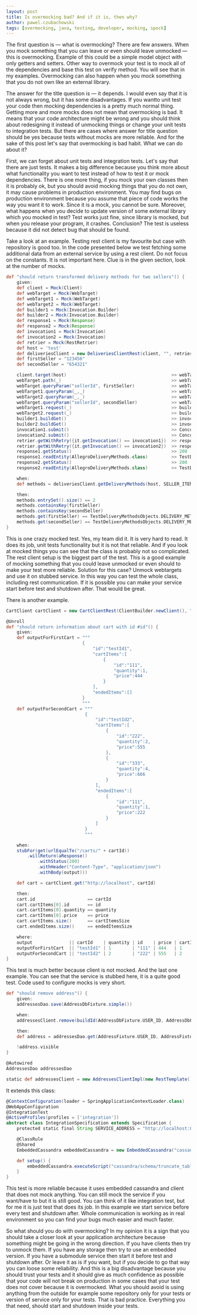 ```yaml
---
layout: post
title: Is overmocking bad? And if it is, then why?
author: pawel.czubachowski
tags: [overmocking, java, testing, developer, mocking, spock]
---
```


The first question is — what is overmocking? There are few answers. When you mock something that you can leave or even
should leave unmocked — this is overmocking. Example of this could be a simple model object with only getters and
setters. Other way to overmock your test is to mock all of the dependencies and base this test on verify method.
You will see that in my examples. Overmocking can also happen when you mock something that you do not own like an external
library.

The answer for the title question is — it depends. I would even say that it is not always wrong, but it has some
disadvantages. If you wantto unit test your code then mocking dependencies is a pretty much normal thing. Getting
more and more mocks does not mean that overmocking is bad. It means that your code architecture might be wrong
and you should think about redesigning it instead of unmocking things or change your unit tests to integration tests. But
there are cases where answer for title question should be yes because tests without mocks are more reliable. And
for the sake of this post let's say that overmocking is bad habit. What we can do about it?

First, we can forget about unit tests and integration tests. Let's say that there are just tests. It makes
a big difference because you think more about what functionality you want to test instead of how to test it or mock
dependencies. There is one more thing, if you mock your own classes then it is probably ok, but you should
avoid mocking things that you do not own, it may cause problems in production environment. You may find bugs on production
environment because you assume that piece of code works the way you want it to work. Since it is a mock, you cannot
be sure. Moreover, what happens when you decide to update version of some external library which you mocked in test?
Test works just fine, since library is mocked, but when you release your program, it crashes. Conclusion? The test is
useless because it did not detect bug that should be found.

Take a look at an example. Testing rest client is my favourite but case with repository is good too. In the code presented
below we test fetching some additional data from an external service by using a rest client. Do not focus on the constants.
It is not important here. Clue is in the given section, look at the number of mocks.

```groovy
def "should return transformed delivery methods for two sellers"() {
    given:
    def client = Mock(Client)
    def webTarget = Mock(WebTarget)
    def webTarget1 = Mock(WebTarget)
    def webTarget2 = Mock(WebTarget)
    def builder1 = Mock(Invocation.Builder)
    def builder2 = Mock(Invocation.Builder)
    def response1 = Mock(Response)
    def response2 = Mock(Response)
    def invocation1 = Mock(Invocation)
    def invocation2 = Mock(Invocation)
    def retrier = Mock(RestRetrier)
    def host = 'test'
    def deliveriesClient = new DeliveriesClientRest(client, "", retrier)
    def firstSeller = "123456"
    def secondSeller = "654321"

    client.target(host)                                        >> webTarget
    webTarget.path(_)                                          >> webTarget
    webTarget.queryParam("sellerId", firstSeller)              >> webTarget1
    webTarget1.queryParam(_,_)                                 >> webTarget1
    webTarget2.queryParam(_,_)                                 >> webTarget2
    webTarget.queryParam("sellerId", secondSeller)             >> webTarget2
    webTarget1.request(_)                                      >> builder1
    webTarget2.request(_)                                      >> builder2
    builder1.buildGet()                                        >> invocation1
    builder2.buildGet()                                        >> invocation2
    invocation1.submit()                                       >> ConcurrentUtils.constantFuture(response1)
    invocation2.submit()                                       >> ConcurrentUtils.constantFuture(response2)
    retrier.getWithRetry({it.getInvocation() == invocation1})  >> response1
    retrier.getWithRetry({it.getInvocation() == invocation2})  >> response2
    response1.getStatus()                                      >> 200
    response1.readEntity(AllegroDeliveryMethods.class)         >> TestDeliveryMethodsObjects.DELIVERY_METHODS_ONE_DELIVERY_METHOD
    response2.getStatus()                                      >> 200
    response2.readEntity(AllegroDeliveryMethods.class)         >> TestDeliveryMethodsObjects.DELIVERY_METHODS_ALL

    when:
    def methods = deliveriesClient.getDeliveryMethods(host, SELLER_ITEMS_TWO_SELLERS_THREE_ITEMS)

    then:
    methods.entrySet().size() == 2
    methods.containsKey(firstSeller)
    methods.containsKey(secondSeller)
    methods.get(firstSeller) == TestDeliveryMethodsObjects.DELIVERY_METHODS_ONE_DELIVERY_METHOD
    methods.get(secondSeller) == TestDeliveryMethodsObjects.DELIVERY_METHODS_ALL
}
```

This is one crazy mocked test. Yes, my team did it. It is very hard to read. It does its job, unit tests
functionality but it is not that reliable. And if you look at mocked things you can see that the class is probably
not so complicated. The rest client setup is the biggest part of the test. This is a good example of mocking something that you
could leave unmocked or even should to make your test more reliable. Solution for this case? Unmock webtargets
and use it on stubbed service. In this way you can test the whole class, including rest communication. If it is
possible you can make your service start before test and shutdown after. That would be great.

There is another example.

```groovy
CartClient cartClient = new CartClientRest(ClientBuilder.newClient(), "8089", new RestRetrier())

@Unroll
def "should return information about cart with id #id"() {
    given:
    def outputForFirstCart = """
                             {
                                 "id":"testId1",
                                 "cartItems":[
                                     {
                                         "id":"111",
                                         "quantity":1,
                                         "price":444
                                     }
                                 ],
                                 "endedItems":[]
                             }
                             """
    def outputForSecondCart = """
                              {
                                  "id":"testId2",
                                  "cartItems":[
                                      {
                                          "id":"222",
                                          "quantity":2,
                                          "price":555
                                      },
                                      {
                                          "id":"333",
                                          "quantity":4,
                                          "price":666
                                      }
                                  ],
                                  "endedItems":[
                                      {
                                          "id":"111",
                                          "quantity":1,
                                          "price":222
                                      }
                                  ]
                              }
                              """

    when:
    stubFor(get(urlEqualTo("/carts/" + cartId))
        .willReturn(aResponse()
            .withStatus(200)
            .withHeader("Content-Type", "application/json")
            .withBody(output)))

    def cart = cartClient.get("http://localhost", cartId)

    then:
    cart.id                    == cartId
    cart.cartItems[0].id       == id
    cart.cartItems[0].quantity == quantity
    cart.cartItems[0].price    == price
    cart.cartItems.size()      == cartItemsSize
    cart.endedItems.size()     == endedItemsSize

    where:
    output              || cartId    | quantity | id    | price | cartItemsSize | endedItemsSize
    outputForFirstCart  || "testId1" | 1        | "111" | 444   | 1             | 0
    outputForSecondCart || "testId2" | 2        | "222" | 555   | 2             | 1
}
```

This test is much better because client is not mocked. And the last one example. You can see that the service is stubbed
here, it is a quite good test. Code used to configure mocks is very short.

```groovy
def "should remove address"() {
    given:
    addressesDao.save(AddressDbFixture.simple())

    when:
    addressesClient.remove(buildId(AddressDbFixture.USER_ID, AddressDbFixture.ADDRESS_ID))

    then:
    def address = addressesDao.get(AddressFixture.USER_ID, AddressFixture.ADDRESS_ID)

    !address.visible
}

@Autowired
AddressesDao addressesDao

static def addressesClient = new AddressesClientImpl(new RestTemplate(), SERVICE_ADDRESS)
```

It extends this class:

```groovy
@ContextConfiguration(loader = SpringApplicationContextLoader.class)
@WebAppConfiguration
@IntegrationTest
@ActiveProfiles(profiles = ['integration'])
abstract class IntegrationSpecification extends Specification {
    protected static final String SERVICE_ADDRESS = "http://localhost:8080"

    @ClassRule
    @Shared
    EmbeddedCassandra embeddedCassandra = new EmbeddedCassandra("cassandra/schema/schema.cql")

    def setup() {
        embeddedCassandra.executeScript("cassandra/schema/truncate_tables.cql");
    }
}
```

This test is more reliable because it uses embedded cassandra and client that does not mock anything. You can
still mock the service if you want/have to but it is still good. You can think of it like integration test, but for
me it is just test that does its job. In this example we start service before every test and shutdown after.
Whole communication is working as in real environment so you can find your bugs much easier and much faster.

So what should you do with overmocking? In my opinion it is a sign that you should take a closer look at your
application architecture because something might be going in the wrong direction. If you have clients then try
to unmock them. If you have any storage then try to use an embedded version. If you have a submodule service
then start it before test and shutdown after. Or leave it as is if you want, but if you decide to go that way you
can loose some reliability. And this is a big disadvantage because you should trust your tests and it should give
as much confidence as possible that your code will not break on production in some cases that your test
does not cover because it is overmocked. What you should avoid is using anything from the outside for example
some repository only for your tests or version of service only for your tests. That is bad practice. Everything
you that need, should start and shutdown inside your tests.
